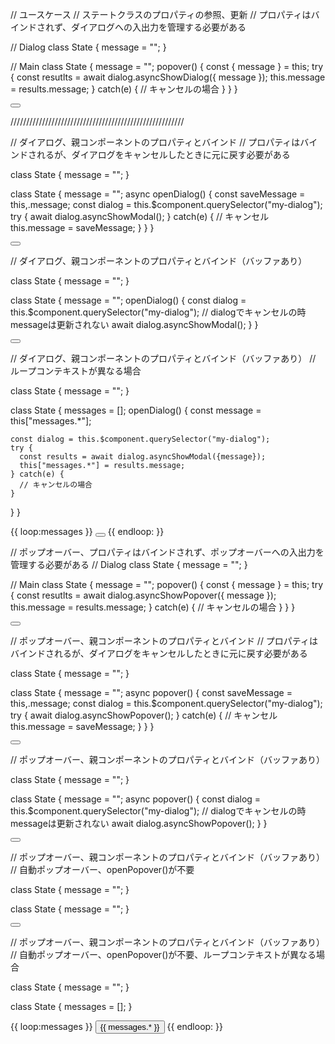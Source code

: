 
// ユースケース
// ステートクラスのプロパティの参照、更新
// プロパティはバインドされず、ダイアログへの入出力を管理する必要がある

// Dialog
class State {
  message = "";
}

// Main
class State {
  message = "";
  popover() {
    const { message } = this;
    try {
      const resutlts = await dialog.asyncShowDialog({ message });
      this.message = results.message;
    } catch(e) {
      // キャンセルの場合
    }
  }
}

<main-app>
  <button data-bind="openDialog"></button>
  <dialog is="my-dialog"></dialog>
</main-app>

///////////////////////////////////////////////////////

// ダイアログ、親コンポーネントのプロパティとバインド
// プロパティはバインドされるが、ダイアログをキャンセルしたときに元に戻す必要がある

class State {
  message = "";
}

class State {
  message = "";
  async openDialog() {
    const saveMessage = this,.message;
    const dialog = this.$component.querySelector("my-dialog");
    try {
      await dialog.asyncShowModal();
    } catch(e) {
      // キャンセル
      this.message = saveMessage;
    }
  }
}

<main-app>
  <button data-bind="openDialog"></button>
  <my-dialog data-bind="props.message:message"></my-dialog>
</main-app>

// ダイアログ、親コンポーネントのプロパティとバインド（バッファあり）

class State {
  message = "";
}

class State {
  message = "";
  openDialog() {
    const dialog = this.$component.querySelector("my-dialog");
    // dialogでキャンセルの時messageは更新されない
    await dialog.asyncShowModal();
  }
}

<main-app>
  <button data-bind="openDialog"></button>
  <my-dialog data-bind="props.message:message" buffered-bind></my-dialog>
</main-app>

// ダイアログ、親コンポーネントのプロパティとバインド（バッファあり）
// ループコンテキストが異なる場合

class State {
  message = "";
}

class State {
  messages = [];
  openDialog() {
    const message = this["messages.*"];

    const dialog = this.$component.querySelector("my-dialog");
    try {
      const results = await dialog.asyncShowModal({message});
      this["messages.*"] = results.message;
    } catch(e) {
      // キャンセルの場合
    }
  }
}

<main-app>
  {{ loop:messages }}
    <button data-bind="openDialog"></button>
  {{ endloop: }}
  <my-dialog></my-dialog>
</main-app>

// ポップオーバー、プロパティはバインドされず、ポップオーバーへの入出力を管理する必要がある
// Dialog
class State {
  message = "";
}

// Main
class State {
  message = "";
  popover() {
    const { message } = this;
    try {
      const resutlts = await dialog.asyncShowPopover({ message });
      this.message = results.message;
    } catch(e) {
      // キャンセルの場合
    }
  }
}

<main-app>
  <button data-bind="popover"></button>
  <my-popover popover><my-popover>
</main-app>

// ポップオーバー、親コンポーネントのプロパティとバインド
// プロパティはバインドされるが、ダイアログをキャンセルしたときに元に戻す必要がある

class State {
  message = "";
}

class State {
  message = "";
  async popover() {
    const saveMessage = this,.message;
    const dialog = this.$component.querySelector("my-dialog");
    try {
      await dialog.asyncShowPopover();
    } catch(e) {
      // キャンセル
      this.message = saveMessage;
    }
  }
}

<main-app>
  <button data-bind="openDialog"></button>
  <my-popover data-bind="props.message:message" popover><my-popover>
</main-app>

// ポップオーバー、親コンポーネントのプロパティとバインド（バッファあり）

class State {
  message = "";
}

class State {
  message = "";
  async popover() {
    const dialog = this.$component.querySelector("my-dialog");
    // dialogでキャンセルの時messageは更新されない
    await dialog.asyncShowPopover();
  }
}

<main-app>
  <button data-bind="openDialog"></button>
  <my-popover data-bind="props.message:message" buffered-bind popover><my-popover>
</main-app>

// ポップオーバー、親コンポーネントのプロパティとバインド（バッファあり）
// 自動ポップオーバー、openPopover()が不要

class State {
  message = "";
}

class State {
  message = "";
}

<main-app>
  <button popovertarget="my-popover"></button>
  <my-popover id="my-popover" data-bind="props.message:message" buffered-bind popover><my-popover>
</main-app>

// ポップオーバー、親コンポーネントのプロパティとバインド（バッファあり）
// 自動ポップオーバー、openPopover()が不要、ループコンテキストが異なる場合

class State {
  message = "";
}

class State {
  messages = [];
}

<main-app>
  {{ loop:messages }}
    <button popovertarget="my-popover" data-bind="target.message:messages.*">{{ messages.* }}</button>
  {{ endloop: }}
  <my-popover id="my-popover" buffered-bind popover><my-popover>
</main-app>
